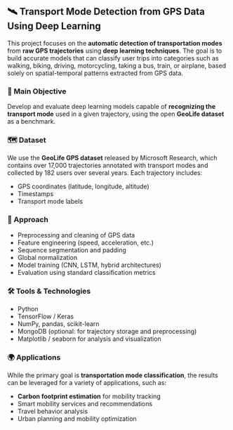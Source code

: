 ## 🛰️ Transport Mode Detection from GPS Data Using Deep Learning

This project focuses on the **automatic detection of transportation modes** from **raw GPS trajectories** using **deep learning techniques**. The goal is to build accurate models that can classify user trips into categories such as walking, biking, driving, motorcycling, taking a bus, train, or airplane, based solely on spatial-temporal patterns extracted from GPS data.

### 🎯 Main Objective

Develop and evaluate deep learning models capable of **recognizing the transport mode** used in a given trajectory, using the open **GeoLife dataset** as a benchmark.

### 🗺️ Dataset

We use the **GeoLife GPS dataset** released by Microsoft Research, which contains over 17,000 trajectories annotated with transport modes and collected by 182 users over several years.
Each trajectory includes:

* GPS coordinates (latitude, longitude, altitude)
* Timestamps
* Transport mode labels

### 🧠 Approach

* Preprocessing and cleaning of GPS data
* Feature engineering (speed, acceleration, etc.)
* Sequence segmentation and padding
* Global normalization
* Model training (CNN, LSTM, hybrid architectures)
* Evaluation using standard classification metrics

### 🛠️ Tools & Technologies

* Python
* TensorFlow / Keras
* NumPy, pandas, scikit-learn
* MongoDB (optional: for trajectory storage and preprocessing)
* Matplotlib / seaborn for analysis and visualization

### 🌍 Applications

While the primary goal is **transportation mode classification**, the results can be leveraged for a variety of applications, such as:

* **Carbon footprint estimation** for mobility tracking
* Smart mobility services and recommendations
* Travel behavior analysis
* Urban planning and mobility optimization


